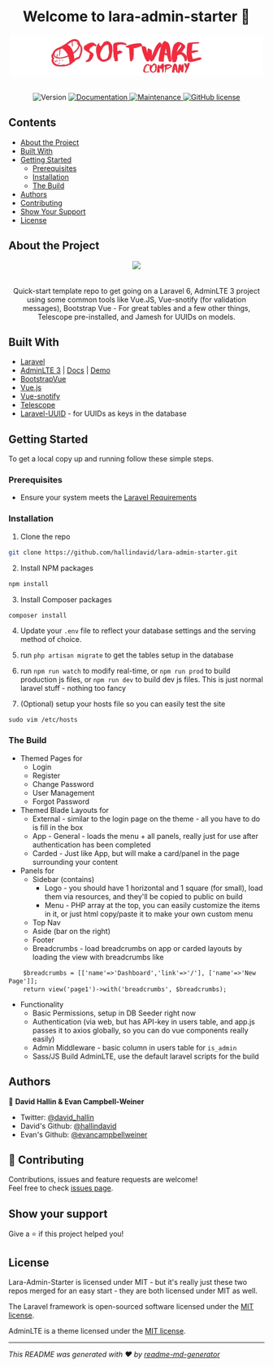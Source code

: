 <h1 align="center">Welcome to lara-admin-starter 👋</h1>
<a href="https://github.com/hallindavid/lara-admin-starter">
  <center><img src="resources/images/logo.jpg"></center>
</a>
<br />
<p align="center">
  <img alt="Version" src="https://img.shields.io/badge/version-1.0-blue.svg?cacheSeconds=2592000" />
  <a href="https://github.com/hallindavid/lara-admin-starter" target="_blank">
    <img alt="Documentation" src="https://img.shields.io/badge/documentation-yes-brightgreen.svg" />
  </a>
  <a href="https://github.com/kefranabg/readme-md-generator/graphs/commit-activity" target="_blank">
    <img alt="Maintenance" src="https://img.shields.io/badge/Maintained%3F-yes-green.svg" />
  </a>
  <a href="https://github.com/hallindavid/lara-admin-starter/blob/master/LICENSE"><img alt="GitHub license" src="https://img.shields.io/github/license/hallindavid/lara-admin-starter"></a>
  
</p>

## Contents
* [About the Project](#about-the-project)
* [Built With](#built-with)
* [Getting Started](#getting-started)
  * [Prerequisites](#prerequisites)
  * [Installation](#installation)
  * [The Build](#the-build)
* [Authors](#authors)
* [Contributing](#contributing)
* [Show Your Support](#show-your-support)
* [License](#license)

## About the Project
<center><img src="https://res.cloudinary.com/davidhallin/image/upload/v1575476235/public-images/lara-admin-starter-screenshot.png"></center>
<br />
<p align="center">Quick-start template repo to get going on a Laravel 6, AdminLTE 3 project using some common tools like Vue.JS, Vue-snotify (for validation messages), Bootstrap Vue - For great tables and a few other things, Telescope pre-installed, and Jamesh for UUIDs on models.</p>

## Built With
* [Laravel](https://laravel.com)
* [AdminLTE 3](https://github.com/ColorlibHQ/AdminLTE) | [Docs](https://adminlte.io/docs/3.0/) | [Demo](https://adminlte.io/themes/dev/AdminLTE/index.html)
* [BootstrapVue](https://bootstrap-vue.js.org/)
* [Vue.js](https://vuejs.org/)
* [Vue-snotify](https://github.com/artemsky/vue-snotify)
* [Telescope](https://laravel.com/docs/6.x/telescope)
* [Laravel-UUID](https://packagist.org/packages/jamesh/laravel-uuid) - for UUIDs as keys in the database


## Getting Started

To get a local copy up and running follow these simple steps.

### Prerequisites

* Ensure your system meets the [Laravel Requirements](https://laravel.com/docs/6.x/installation#server-requirements)

### Installation

 
1. Clone the repo
```sh
git clone https://github.com/hallindavid/lara-admin-starter.git
```
2. Install NPM packages
```sh
npm install
```

3. Install Composer packages
```sh
composer install
```
4. Update your `.env` file to reflect your database settings and the serving method of choice.

5. run `php artisan migrate` to get the tables setup in the database

6. run `npm run watch` to modify real-time, or `npm run prod` to build production js files, or `npm run dev` to build dev js files.  This is just normal laravel stuff - nothing too fancy

7. (Optional) setup your hosts file so you can easily test the site
```
sudo vim /etc/hosts
```

### The Build
* Themed Pages for
  * Login
  * Register
  * Change Password
  * User Management
  * Forgot Password
* Themed Blade Layouts for
  * External - similar to the login page on the theme - all you have to do is fill in the box
  * App - General - loads the menu + all panels, really just for use after authentication has been completed
  * Carded - Just like App, but will make a card/panel in the page surrounding your content
* Panels for
  * Sidebar (contains)
    * Logo - you should have 1 horizontal and 1 square (for small), load them via resources, and they'll be copied to public on build
    * Menu - PHP array at the top, you can easily customize the items in it, or just html copy/paste it to make your own custom menu
  * Top Nav
  * Aside (bar on the right)
  * Footer
  * Breadcrumbs - load breadcrumbs on app or carded layouts by loading the view with breadcrumbs like 
```
    $breadcrumbs = [['name'=>'Dashboard','link'=>'/'], ['name'=>'New Page']];
    return view('page1')->with('breadcrumbs', $breadcrumbs); 
```
* Functionality
  * Basic Permissions, setup in DB Seeder right now
  * Authentication (via web, but has API-key in users table, and app.js passes it to axios globally, so you can do vue components really easily)
  * Admin Middleware - basic column in users table for `is_admin` 
  * Sass/JS Build AdminLTE, use the default laravel scripts for the build



## Authors

👤 **David Hallin & Evan Campbell-Weiner**

* Twitter: [@david\_hallin](https://twitter.com/david\_hallin)
* David's Github: [@hallindavid](https://github.com/hallindavid)
* Evan's Github: [@evancampbellweiner](https://github.com/evancampbellweiner)

## 🤝 Contributing

Contributions, issues and feature requests are welcome!<br />Feel free to check [issues page](https://github.com/hallindavid/lara-admin-starter/issues). 

## Show your support

Give a ⭐️ if this project helped you!

## License
Lara-Admin-Starter is licensed under MIT - but it's really just these two repos merged for an easy start - they are both licensed under MIT as well.

The Laravel framework is open-sourced software licensed under the [MIT license](https://opensource.org/licenses/MIT).

AdminLTE is a theme licensed under the [MIT license](https://opensource.org/licenses/MIT).

***
_This README was generated with ❤️ by [readme-md-generator](https://github.com/kefranabg/readme-md-generator)_